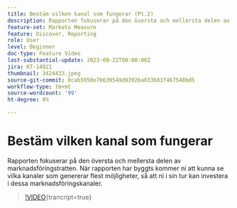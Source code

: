 ```yaml
---
title: Bestäm vilken kanal som fungerar (Pt.2)
description: Rapporten fokuserar på den översta och mellersta delen av marknadsföringstratten. När rapporten har byggts kommer ni att kunna se vilka kanaler som genererar flest möjligheter, så att ni i sin tur kan investera i dessa marknadsföringskanaler.
feature-set: Marketo Measure
feature: Discover, Reporting
role: User
level: Beginner
doc-type: Feature Video
last-substantial-update: 2023-09-22T00:00:00Z
jira: KT-14021
thumbnail: 3424433.jpeg
source-git-commit: 0cab5950e7b639549d0392ba033b81f467548bd5
workflow-type: tm+mt
source-wordcount: '99'
ht-degree: 0%

---
```



# Bestäm vilken kanal som fungerar

Rapporten fokuserar på den översta och mellersta delen av marknadsföringstratten. När rapporten har byggts kommer ni att kunna se vilka kanaler som genererar flest möjligheter, så att ni i sin tur kan investera i dessa marknadsföringskanaler.

>[!VIDEO](https://video.tv.adobe.com/v/3424433/?learn=on){trancript=true}
